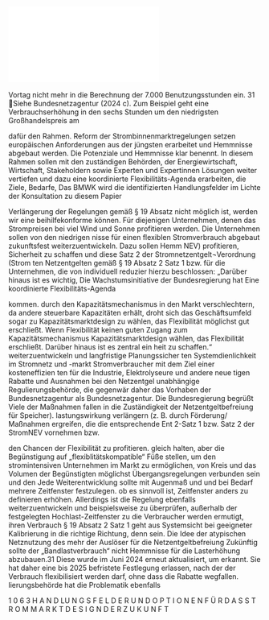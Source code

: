 ![./pages/page108.pdf](../assets/./pages/page108.pdf)




Vortag nicht mehr in die Berechnung der 7.000 Benutzungsstunden ein.
31	Siehe Bundesnetzagentur (2024 c). Zum Beispiel geht eine Verbrauchserhöhung in den sechs Stunden um den niedrigsten Großhandelspreis am

dafür den Rahmen.
Reform der Strombinnenmarktregelungen setzen
europäischen Anforderungen aus der jüngsten
erarbeitet und Hemmnisse abgebaut werden. Die
Potenziale und Hemmnisse klar benennt. In diesem Rahmen sollen mit den zuständigen Behörden, der Energiewirtschaft, Wirtschaft, Stakeholdern sowie Experten und Expertinnen Lösungen
weiter vertiefen und dazu eine koordinierte Flexibilitäts-Agenda erarbeiten, die Ziele, Bedarfe,
Das BMWK wird die identifizierten Handlungsfelder im Lichte der Konsultation zu diesem Papier

Verlängerung der Regelungen gemäß § 19 Absatz
nicht möglich ist, werden wir eine beihilfekonforme
können. Für diejenigen Unternehmen, denen das
Strompreisen bei viel Wind und Sonne profitieren
werden. Die Unternehmen sollen von den niedrigen
nisse für einen flexiblen Stromverbrauch abgebaut
zukunftsfest weiterzuentwickeln. Dazu sollen Hemm­
NEV) profitieren, Sicherheit zu schaffen und diese
Satz 2 der Stromnetzentgelt¬Verordnung (Strom­
ten Netzentgelten gemäß § 19 Absatz 2 Satz 1 bzw.
für die Unternehmen, die von individuell reduzier­
hierzu beschlossen: „Darüber hinaus ist es wichtig,
Die Wachstumsinitiative der Bundesregierung hat
Eine koordinierte Flexibilitäts-Agenda

kommen.
durch den Kapazitätsmechanismus in den Markt
verschlechtern, da andere steuerbare Kapazitäten
erhält, droht sich das Geschäftsumfeld sogar zu
Kapazitätsmarktdesign zu wählen, das Flexibilität möglichst gut erschließt. Wenn Flexibilität keinen guten Zugang zum Kapazitätsmechanismus
Kapazitätsmarktdesign wählen, das Flexibilität erschließt. Darüber hinaus ist es zentral ein
heit zu schaffen.“
weiterzuentwickeln und langfristige Planungssicher­
ten Systemdienlichkeit im Stromnetz und -markt
Stromverbraucher mit dem Ziel einer kosteneffizien­
ten für die Industrie, Elektrolyseure und andere neue
tigen Rabatte und Ausnahmen bei den Netzentgel­
unabhängige Regulierungsbehörde, die gegenwär­
daher das Vorhaben der Bundesnetzagentur als
Bundesnetzagentur. Die Bundesregierung begrüßt
Viele der Maßnahmen fallen in die Zuständigkeit der
Netzentgeltbefreiung für Speicher).
lastungswirkung verlängern (z. B. durch Förderung/
Maßnahmen ergreifen, die die entsprechende Ent­
2-Satz 1 bzw. Satz 2 der StromNEV vornehmen bzw.

den Chancen der Flexibilität zu profitieren.
gleich halten, aber die Begünstigung auf „flexiblitätskompatible“ Füße stellen, um den stromintensiven Unternehmen im Markt zu ermöglichen, von
Kreis und das Volumen der Begünstigten möglichst
Übergangsregelungen verbunden sein und den
Jede Weiterentwicklung sollte mit Augenmaß und
und bei Bedarf mehrere Zeitfenster festzulegen.
ob es sinnvoll ist, Zeitfenster anders zu definieren
erhöhen. Allerdings ist die Regelung ebenfalls weiterzuentwickeln und beispielsweise zu überprüfen,
außerhalb der festgelegten Hochlast-Zeitfenster zu
die Verbraucher werden ermutigt, ihren Verbrauch
§ 19 Absatz 2 Satz 1 geht aus Systemsicht bei geeigneter Kalibrierung in die richtige Richtung, denn
sein. Die Idee der atypischen Netznutzung des
mehr der Auslöser für die Netzentgeltbefreiung
Zukünftig sollte der „Bandlastverbrauch“ nicht
Hemmnisse für die Lasterhöhung abzubauen.31
Diese wurde im Juni 2024 erneut aktualisiert, um
erkannt. Sie hat daher eine bis 2025 befristete Festlegung erlassen, nach der der Verbrauch flexibilisiert werden darf, ohne dass die Rabatte wegfallen.
lierungsbehörde hat die Problematik ebenfalls

1 0 6 3 H A N D LU N G S F E L D E R U N D O P T I O N E N F Ü R D A S S T R O M M A R K T D E S I G N D E R Z U K U N F T
